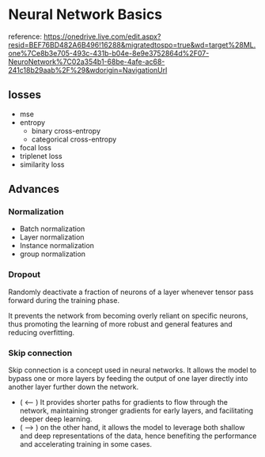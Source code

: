 # Neural Network Basics
reference: https://onedrive.live.com/edit.aspx?resid=BEF76BD482A6B496!16288&migratedtospo=true&wd=target%28ML.one%7Ce8b3e705-493c-431b-b04e-8e9e3752864d%2F07-NeuroNetwork%7C02a354b1-68be-4afe-ac68-241c18b29aab%2F%29&wdorigin=NavigationUrl


## losses
- mse
- entropy
    - binary cross-entropy
    - categorical cross-entropy
- focal loss
- triplenet loss
- similarity loss

## Advances

### Normalization
- Batch normalization
- Layer normalization
- Instance normalization
- group normalization

### Dropout

Randomly deactivate a fraction of neurons of a layer whenever tensor pass forward during the training phase.

It prevents the network from becoming overly reliant on specific neurons, thus promoting the learning of more robust and general features and reducing overfitting.

### Skip connection
Skip connection is a concept used in neural networks. It allows the model to bypass one or more layers by feeding the output of one layer directly into another layer further down the network.
- ( <-- ) It provides shorter paths for gradients to flow through the network, maintaining stronger gradients for early layers, and facilitating deeper deep learning.
- ( --> ) on the other hand, it allows the model to leverage both shallow and deep representations of the data, hence benefiting the performance and accelerating training in some cases.
